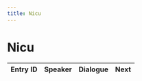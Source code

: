 ```yaml
---
title: Nicu
---
```


# Nicu


| Entry ID | Speaker | Dialogue | Next |
| :------- | :------ | :------- | :------------ |
